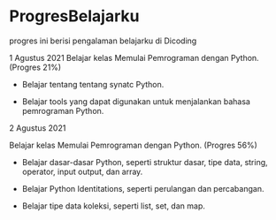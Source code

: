 # ProgresBelajarku
progres ini berisi pengalaman belajarku di Dicoding

1 Agustus 2021
Belajar kelas Memulai Pemrograman dengan Python. (Progres 21%)

  * Belajar tentang tentang synatc Python.

  * Belajar tools yang dapat digunakan untuk menjalankan bahasa pemrograman Python.
    

2 Agustus 2021

Belajar kelas Memulai Pemrograman dengan Python. (Progres 56%)

  * Belajar dasar-dasar Python, seperti struktur dasar, tipe data, string, operator, input output, dan array.

  * Belajar Python Identitations, seperti perulangan dan percabangan.

  * Belajar tipe data koleksi, seperti list, set, dan map.
